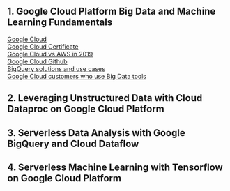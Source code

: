 ##  1. Google Cloud Platform Big Data and Machine Learning Fundamentals
[Google Cloud](https://cloud.google.com/)\
[Google Cloud Certificate](https://cloud.google.com/certification/)\
[Google Cloud vs AWS in 2019](https://kinsta.com/blog/google-cloud-vs-aws/)\
[Google Cloud Github](https://github.com/GoogleCloudPlatform)\
[BigQuery solutions and use cases](https://cloud.google.com/bigquery/#bigquery-solutions-and-use-cases)\
[Google Cloud customers who use Big Data tools](https://cloud.google.com/customers/#/products=Big_Data_Analytics)

## 2. Leveraging Unstructured Data with Cloud Dataproc on Google Cloud Platform


## 3. Serverless Data Analysis with Google BigQuery and Cloud Dataflow


## 4. Serverless Machine Learning with Tensorflow on Google Cloud Platform
